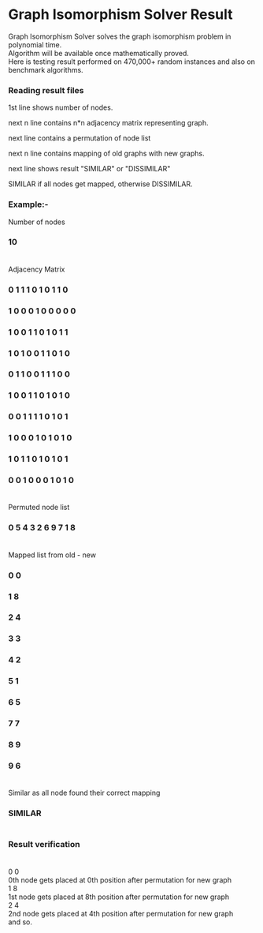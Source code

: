 # Graph Isomorphism Solver Result</br>
Graph Isomorphism Solver solves the graph isomorphism problem in polynomial time.</br>
Algorithm will be available once mathematically proved.</br>
Here is testing result performed on 470,000+ random instances and also on benchmark algorithms.
### Reading result files

1st line shows number of nodes.

next n line contains n*n adjacency matrix representing graph.

next line contains a permutation of node list

next n line contains mapping of old graphs with new graphs.

next line shows result "SIMILAR" or "DISSIMILAR"

SIMILAR if all nodes get mapped, otherwise DISSIMILAR.

### Example:-</br>
Number of nodes
###  10</br></br>
Adjacency Matrix
###  0 1 1 1 0 1 0 1 1 0 </br>
###  1 0 0 0 1 0 0 0 0 0 </br>
###  1 0 0 1 1 0 1 0 1 1 </br>
###  1 0 1 0 0 1 1 0 1 0 </br>
###  0 1 1 0 0 1 1 1 0 0 </br>
###  1 0 0 1 1 0 1 0 1 0 </br>
###  0 0 1 1 1 1 0 1 0 1 </br>
###  1 0 0 0 1 0 1 0 1 0 </br>
###  1 0 1 1 0 1 0 1 0 1 </br>
###  0 0 1 0 0 0 1 0 1 0 </br></br>

Permuted node list
###  0 5 4 3 2 6 9 7 1 8 </br></br>

Mapped list from old - new
### 0 0</br>
### 1 8</br>
### 2 4</br>
### 3 3</br>
### 4 2</br>
### 5 1</br>
### 6 5</br>
### 7 7</br>
### 8 9</br>
### 9 6</br></br>
Similar as all node found their correct mapping
### SIMILAR</br></br>
### Result verification</br></br>
0 0</br>
0th node gets placed at 0th position after permutation for new graph</br>
1 8</br>
1st node gets placed at 8th position after permutation for new graph</br>
2 4</br>
2nd node gets placed at 4th position after permutation for new graph</br>
and so.</br>

